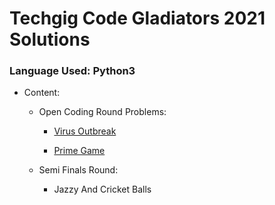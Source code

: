 # Techgig Code Gladiators 2021 Solutions

### Language Used: Python3

* Content:
      
   * Open Coding Round Problems:
                                 
        * <a href ="https://github.com/sreelakshmig009/CompetitiveProgrammingQuestionBank/blob/techgig/Techgig%20Code%20Gladiators%202021/open%20round/virus_outbreak.md">Virus Outbreak</a>

        * <a href="https://github.com/sreelakshmig009/CompetitiveProgrammingQuestionBank/blob/techgig/Techgig%20Code%20Gladiators%202021/open%20round/prime_game.md">Prime Game</a>
     
   * Semi Finals Round:
    
        * Jazzy And Cricket Balls
